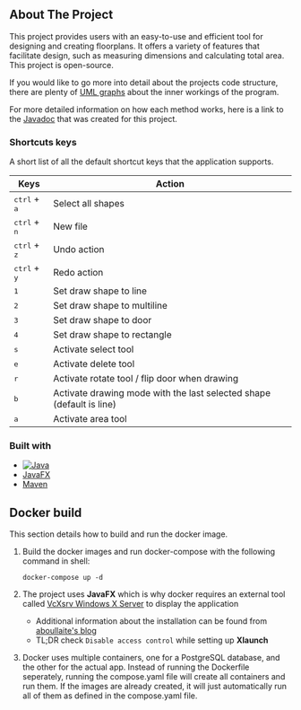 ## About The Project

This project provides users with an easy-to-use and efficient tool for designing and creating floorplans. It offers a variety of features that facilitate design, such as measuring dimensions and calculating total area. This project is open-source.

If you would like to go more into detail about the projects code structure, there are plenty of [UML graphs](https://github.com/kassu11/floorplanner/tree/main/UML-graphs) about the inner workings of the program.

For more detailed information on how each method works, here is a link to the [Javadoc](https://users.metropolia.fi/~aaposs/javadoc/) that was created for this project.

### Shortcuts keys

A short list of all the default shortcut keys that the application supports.

| Keys | Action |
|----------|------|
| <kbd>ctrl</kbd> + <kbd>a</kbd> | Select all shapes |
| <kbd>ctrl</kbd> + <kbd>n</kbd> | New file |
| <kbd>ctrl</kbd> + <kbd>z</kbd> | Undo action |
| <kbd>ctrl</kbd> + <kbd>y</kbd> | Redo action |
| <kbd>1</kbd> | Set draw shape to line |
| <kbd>2</kbd> | Set draw shape to multiline |
| <kbd>3</kbd> | Set draw shape to door |
| <kbd>4</kbd> | Set draw shape to rectangle |
| <kbd>s</kbd> | Activate select tool |
| <kbd>e</kbd> | Activate delete tool |
| <kbd>r</kbd> | Activate rotate tool / flip door when drawing |
| <kbd>b</kbd> | Activate drawing mode with the last selected shape (default is line) |
| <kbd>a</kbd> | Activate area tool |

### Built with

- [![Java][Java.java]][Java-url]
- [JavaFX](https://openjfx.io/)
- [Maven](https://maven.apache.org/)

## Docker build

This section details how to build and run the docker image.

1. Build the docker images and run docker-compose with the following command in shell:

   ```shell
   docker-compose up -d
   ```

2. The project uses **JavaFX** which is why docker requires an external tool called [VcXsrv Windows X Server](https://sourceforge.net/projects/vcxsrv/) to display the application

   - Additional information about the installation can be found from [aboullaite's blog](https://aboullaite.me/javafx-docker/)
   - TL;DR check `Disable access control` while setting up **Xlaunch**

3. Docker uses multiple containers, one for a PostgreSQL database, and the other for the actual app. Instead of running the Dockerfile seperately, running the compose.yaml file will create all containers and run them. If the images are already created, it will just automatically run all of them as defined in the compose.yaml file.

<!-- MARKDOWN LINKS & IMAGES -->

[Java.java]: https://img.shields.io/badge/Java-ED8B00?style=for-the-badge&logo=openjdk&logoColor=white
[Java-url]: https://www.java.com/en/
